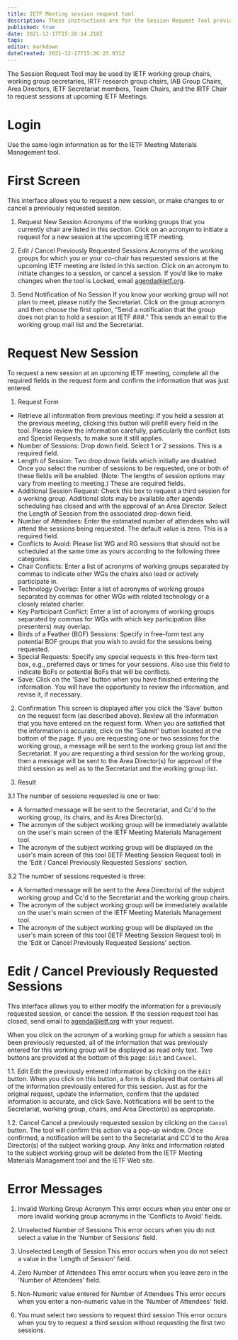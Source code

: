 ```yaml
---
title: IETF Meeting session request tool
description: These instructions are for the Session Request Tool provided on the IETF Datatracker.
published: true
date: 2021-12-17T15:28:14.218Z
tags: 
editor: markdown
dateCreated: 2021-12-17T15:26:25.931Z
---
```


The Session Request Tool may be used by IETF working group chairs, working group secretaries, IRTF research group chairs, IAB Group Chairs, Area Directors, IETF Secretariat members, Team Chairs, and the IRTF Chair to request sessions at upcoming IETF Meetings.

# Login
Use the same login information as for the IETF Meeting Materials Management tool.

# First Screen
This interface allows you to request a new session, or make changes to or cancel a previously requested session.

1. Request New Session
Acronyms of the working groups that you currently chair are listed in this section. Click on an acronym to initiate a request for a new session at the upcoming IETF meeting.

2. Edit / Cancel Previously Requested Sessions
Acronyms of the working groups for which you or your co-chair has requested sessions at the upcoming IETF meeting are listed in this section. Click on an acronym to initiate changes to a session, or cancel a session. If you’d like to make changes when the tool is Locked, email agenda@ietf.org.

3. Send Notification of No Session
If you know your working group will not plan to meet, please notify the Secretariat. Click on the group acronym and then choose the first option, “Send a notification that the group does not plan to hold a session at IETF ###.” This sends an email to the working group mail list and the Secretariat.

# Request New Session

To request a new session at an upcoming IETF meeting, complete all the required fields in the request form and confirm the information that was just entered.

1. Request Form
- Retrieve all information from previous meeting: If you held a session at the previous meeting, clicking this button will prefill every field in the tool. Please review the information carefully, particularly the conflict lists and Special Requests, to make sure it still applies.
- Number of Sessions: Drop down field. Select 1 or 2 sessions. This is a required field. 
- Length of Session: Two drop down fields which initially are disabled. Once you select the number of sessions to be requested, one or both of these fields will be enabled. (Note: The lengths of session options may vary from meeting to meeting.) These are required fields. 
- Additional Session Request: Check this box to request a third session for a working group. Additional slots may be available after agenda scheduling has closed and with the approval of an Area Director. Select the Length of Session from the associated drop-down field. 
- Number of Attendees: Enter the estimated number of attendees who will attend the sessions being requested. The default value is zero. This is a required field. 
- Conflicts to Avoid: Please list WG and RG sessions that should not be scheduled at the same time as yours according to the following three categories.
- Chair Conflicts: Enter a list of acronyms of working groups separated by commas to indicate other WGs the chairs also lead or actively participate in.
- Technology Overlap: Enter a list of acronyms of working groups separated by commas for other WGs with related technology or a closely related charter.
- Key Participant Conflict: Enter a list of acronyms of working groups separated by commas for WGs with which key participation (like presenters) may overlap. 
- Birds of a Feather (BOF) Sessions: Specify in free-form text any potential BOF groups that you wish to avoid for the sessions being requested. 
- Special Requests: Specify any special requests in this free-form text box, e.g., preferred days or times for your sessions. Also use this field to indicate BoFs or potential BoFs that will be conflicts.
- Save: Click on the 'Save' button when you have finished entering the information. You will have the opportunity to review the information, and revise it, if necessary. 

2. Confirmation
This screen is displayed after you click the 'Save' button on the request form (as described above). Review all the information that you have entered on the request form. When you are satisfied that the information is accurate, click on the 'Submit' button located at the bottom of the page. If you are requesting one or two sessions for the working group, a message will be sent to the working group list and the Secretariat. If you are requesting a third session for the working group, then a message will be sent to the Area Director(s) for approval of the third session as well as to the Secretariat and the working group list.

3. Result

3.1 The number of sessions requested is one or two:
- A formatted message will be sent to the Secretariat, and Cc'd to the working group, its chairs, and its Area Director(s).
- The acronym of the subject working group will be immediately available on the user's main screen of the IETF Meeting Materials Management tool.
- The acronym of the subject working group will be displayed on the user's main screen of this tool (IETF Meeting Session Request tool) in the 'Edit / Cancel Previously Requested Sessions' section.

3.2 The number of sessions requested is three:
- A formatted message will be sent to the Area Director(s) of the subject working group and Cc'd to the Secretariat and the working group chairs.
- The acronym of the subject working group will be immediately available on the user's main screen of the IETF Meeting Materials Management tool.
- The acronym of the subject working group will be displayed on the user's main screen of this tool (IETF Meeting Session Request tool) in the 'Edit or Cancel Previously Requested Sessions' section.

# Edit / Cancel Previously Requested Sessions

This interface allows you to either modify the information for a previously requested session, or cancel the session.  If the session request tool has closed, send email to agenda@ietf.org with your request.

When you click on the acronym of a working group for which a session has been previously requested, all of the information that was previously entered for this working group will be displayed as read only text. Two buttons are provided at the bottom of this page: `Edit` and `Cancel`.

1.1. Edit
Edit the previously entered information by clicking on the `Edit` button. When you click on this button, a form is displayed that contains all of the information previously entered for this session. Just as for the original request, update the information, confirm that the updated information is accurate, and click Save. Notifications will be sent to the Secretariat, working group, chairs, and Area Director(s) as appropriate.

1.2. Cancel
Cancel a previously requested session by clicking on the `Cancel` button. The tool will confirm this action via a pop-up window. Once confirmed, a notification will be sent to the Secretariat and CC'd to the Area Director(s) of the subject working group. Any links and information related to the subject working group will be deleted from the IETF Meeting Materials Management tool and the IETF Web site.

# Error Messages

1. Invalid Working Group Acronym
This error occurs when you enter one or more invalid working group acronyms in the 'Conflicts to Avoid' fields. 

2. Unselected Number of Sessions
This error occurs when you do not select a value in the 'Number of Sessions' field.

3. Unselected Length of Session
This error occurs when you do not select a value in the 'Length of Session' field.

4. Zero Number of Attendees
This error occurs when you leave zero in the 'Number of Attendees' field.

5. Non-Numeric value entered for Number of Attendees
This error occurs when you enter a non-numeric value in the 'Number of Attendees' field.

6. You must select two sessions to request third session
This error occurs when you try to request a third session without requesting the first two sessions.
